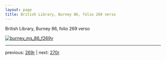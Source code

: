 ```yaml
---
layout: page
title: British Library, Burney 86, folio 269 verso
---
```


British Library, Burney 86, folio 269 verso

[![burney_ms_86_f269v](http://www.homermultitext.org/iipsrv?IIIF=/project/homer/pyramidal/deepzoom/bl/burney86imgs/v1/burney_ms_86_f269v.tif/full/800,/0/default.jpg)](http://www.homermultitext.org/ict2/?urn=urn:cite2:bl:burney86imgs.v1:burney_ms_86_f269v) 

---

previous:  [269r](../269r/) | next: [270r](../270r/)